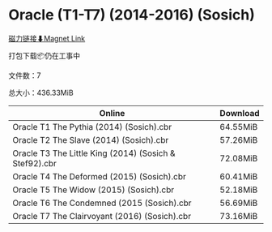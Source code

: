 # Oracle (T1-T7) (2014-2016) (Sosich)

[磁力链接⬇Magnet Link](magnet:?xt=urn:btih:7e52b4726161acc0e2bea094dd48a38e6cfdd7ed&dn=Oracle%20%28T1-T7%29%20%282014-2016%29%20%28Sosich%29)

打包下载📦仍在工事中

文件数：7

总大小：436.33MiB

Online | Download
--- | ---
Oracle T1 The Pythia (2014) (Sosich).cbr | 64.55MiB
Oracle T2 The Slave (2014) (Sosich).cbr | 57.26MiB
Oracle T3 The Little King (2014) (Sosich & Stef92).cbr | 72.08MiB
Oracle T4 The Deformed (2015) (Sosich).cbr | 60.41MiB
Oracle T5 The Widow (2015) (Sosich).cbr | 52.18MiB
Oracle T6 The Condemned (2015 (Sosich).cbr | 56.69MiB
Oracle T7 The Clairvoyant (2016) (Sosich).cbr | 73.16MiB